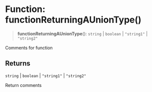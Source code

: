 # Function: functionReturningAUnionType()

> **functionReturningAUnionType**(): `string` \| `boolean` \| `"string1"` \| `"string2"`

Comments for function

## Returns

`string` \| `boolean` \| `"string1"` \| `"string2"`

Return comments
